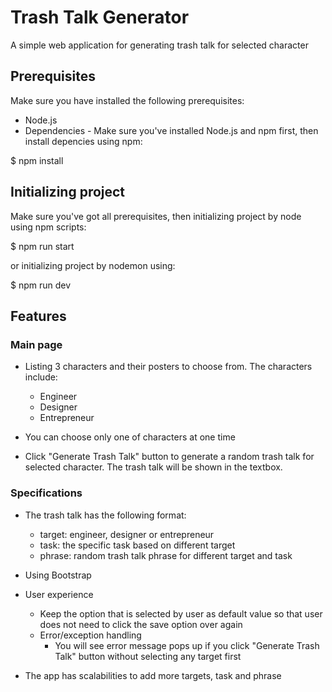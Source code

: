# Trash Talk Generator
A simple web application for generating trash talk for selected character

## Prerequisites
Make sure you have installed the following prerequisites:
- Node.js
- Dependencies - Make sure you've installed Node.js and npm first, then install depencies using npm:

$ npm install

## Initializing project
Make sure you've got all prerequisites, then initializing project by node using npm scripts:

$ npm run start

or initializing project by nodemon using:

$ npm run dev

## Features
### Main page
- Listing 3 characters and their posters to choose from.  The characters include:
	- Engineer
	- Designer
	- Entrepreneur

- You can choose only one of characters at one time

- Click "Generate Trash Talk" button to generate a random trash talk for selected character.  The trash talk will be shown in the textbox.  

### Specifications
- The trash talk has the following format:
	- target: engineer, designer or entrepreneur
	- task: the specific task based on different target
	- phrase: random trash talk phrase for different target and task

- Using Bootstrap

- User experience
	- Keep the option that is selected by user as default value so that user does not need to click the save option over again
	- Error/exception handling
		- You will see error message pops up if you click "Generate Trash Talk" button without selecting any target first

- The app has scalabilities to add more targets, task and phrase
